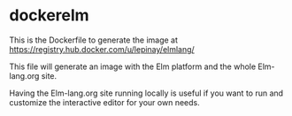 dockerelm
=========

This is the Dockerfile to generate the image at https://registry.hub.docker.com/u/lepinay/elmlang/

This file will generate an image with the Elm platform and the whole Elm-lang.org site.

Having the Elm-lang.org site running locally is useful if you want to run and customize the interactive editor for your own needs.
